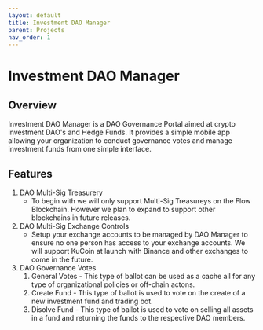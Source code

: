 ```yaml
---
layout: default
title: Investment DAO Manager
parent: Projects
nav_order: 1
---
```


# Investment DAO Manager

## Overview

Investment DAO Manager is a DAO Governance Portal aimed at crypto investment DAO's and Hedge Funds. It provides a simple mobile app allowing your organization to conduct governance votes and manage investment funds from one simple interface.

## Features

1. DAO Multi-Sig Treasurery
    * To begin with we will only support Multi-Sig Treasureys on the Flow Blockchain. However we plan to expand to support other blockchains in future releases.
2. DAO Multi-Sig Exchange Controls
    * Setup your exchange accounts to be managed by DAO Manager to ensure no one person has access to your exchange accounts. We will support KuCoin at launch with Binance and other exchanges to come in the future.
2. DAO Governance Votes
    1. General Votes - This type of ballot can be used as a cache all for any type of organizational policies or off-chain actons.
    2. Create Fund - This type of ballot is used to vote on the create of a new investment fund and trading bot.
    3. Disolve Fund - This type of ballot is used to vote on selling all assets in a fund and returning the funds to the respective DAO members.